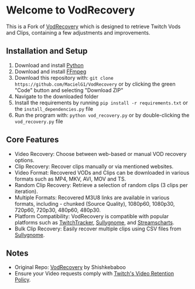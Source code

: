 # Welcome to VodRecovery

This is a Fork of [VodRecovery](https://github.com/Shishkebaboo/VodRecovery) which is designed to retrieve Twitch Vods and Clips, containing a few adjustments and improvements.

## Installation and Setup

1. Download and install [Python](https://www.python.org/downloads/)
2. Download and install [FFmpeg](https://ffmpeg.org/download.html)
3. Download this repository with: `git clone https://github.com/MacielG1/VodRecovery` or by clicking the green "Code" button and selecting "Download ZIP"
4. Navigate to the downloaded folder
5. Install the requirements by running `pip install -r requirements.txt` or the `install_dependencies.py` file
6. Run the program with: `python vod_recovery.py` or by double-clicking the `vod_recovery.py` file

## Core Features

- Video Recovery: Choose between web-based or manual VOD recovery options.
- Clip Recovery: Recover clips manually or via mentioned websites.
- Video Format: Recovered VODs and Clips can be downloaded in various formats such as MP4, MKV, AVI, MOV and TS.
- Random Clip Recovery: Retrieve a selection of random clips (3 clips per iteration).
- Multiple Formats: Recovered M3U8 links are available in various formats, including - chunked (Source Quality), 1080p60, 1080p30, 720p60, 720p30, 480p60, 480p30.
- Platform Compatibility: VodRecovery is compatible with popular platforms such as [TwitchTracker](https://twitchtracker.com/), [Sullygnome](https://sullygnome.com/), and [Streamscharts](https://streamscharts.com/).
- Bulk Clip Recovery: Easily recover multiple clips using CSV files from [Sullygnome](https://sullygnome.com/).

## Notes

- Original Repo: [VodRecovery](https://github.com/Shishkebaboo/VodRecovery) by Shishkebaboo
- Ensure your Video requests comply with [Twitch's Video Retention Policy](https://help.twitch.tv/s/article/video-on-demand).
